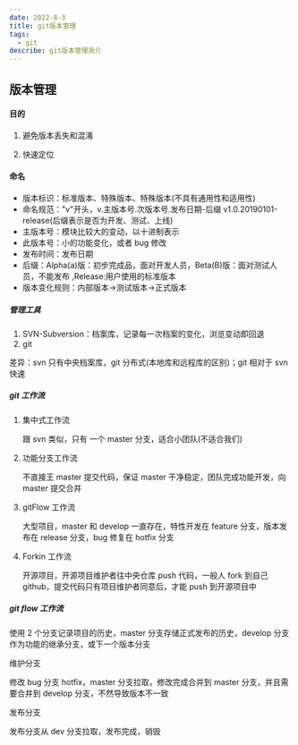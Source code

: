 ```yaml
---
date: 2022-8-3
title: git版本管理
tags:
  - git
describe: git版本管理简介
---
```


## 版本管理

#### 目的

1. 避免版本丢失和混淆

2. 快速定位

#### 命名

- 版本标识：标准版本、特殊版本、特殊版本(不具有通用性和适用性)
- 命名规范："v"开头，v.主版本号.次版本号.发布日期-后缀 v1.0.20190101-release(后缀表示是否为开发、测试、上线)
- 主版本号：模块比较大的变动，以十进制表示
- 此版本号：小的功能变化，或者 bug 修改
- 发布时间：发布日期
- 后缀：Alpha(a)版：初步完成品，面对开发人员，Beta(B)版：面对测试人员，不能发布 ,Release:用户使用的标准版本
- 版本变化规则：内部版本->测试版本->正式版本

##### 管理工具

1. SVN-Subversion：档案库，记录每一次档案的变化，浏览变动即回退
2. git

差异：svn 只有中央档案库，git 分布式(本地库和远程库的区别)；git 相对于 svn 快速

##### git 工作流

1. 集中式工作流

   跟 svn 类似，只有 一个 master 分支，适合小团队(不适合我们)
2. 功能分支工作流

   不直接王 master 提交代码，保证 master 干净稳定，团队完成功能开发，向 master 提交合并
3. gitFlow 工作流

   大型项目，master 和 develop 一直存在，特性开发在 feature 分支，版本发布在 release 分支，bug 修复在 hotfix 分支
4. Forkin 工作流

   开源项目，开源项目维护者往中央仓库 push 代码，一般人 fork 到自己 github，提交代码只有项目维护者同意后，才能 push 到开源项目中

##### git flow 工作流

使用 2 个分支记录项目的历史，master 分支存储正式发布的历史，develop 分支作为功能的继承分支，或下一个版本分支

维护分支

修改 bug 分支 hotfix，master 分支拉取，修改完成合并到 master 分支，并且需要合并到 develop 分支，不然导致版本不一致

发布分支

发布分支从 dev 分支拉取，发布完成，销毁
